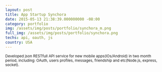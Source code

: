 ```yaml
---
layout: post
title: App Startup Synchora
date: 2015-05-13 21:38:39.000000000 -08:00
category: portfolio
img: /assets/img/posts/portfolio/synchora_m.png
full_img: /assets/img/posts/portfolio/synchora.png
techs: api, oauth, js
country: USA
---
```


<small>
  Developed json RESTfull API service for new mobile apps(IOs/Android) in two month period, including: OAuth, users profiles, messages, friendship and etc(Node.js, express, socket).
</small>